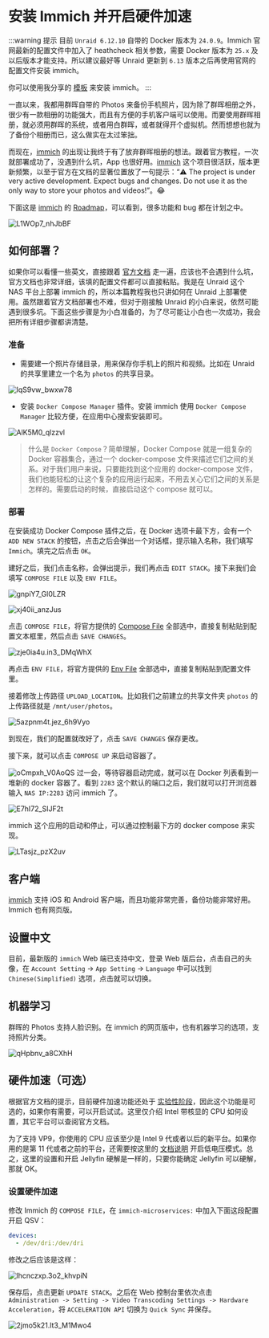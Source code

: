 # 安装 Immich 并开启硬件加速

:::warning 提示
目前 `Unraid 6.12.10` 自带的 Docker 版本为 `24.0.9`。Immich 官网最新的配置文件中加入了 heathcheck 相关参数，需要 Docker 版本为 `25.x` 及以后版本才能支持。所以建议最好等 Unraid 更新到 `6.13` 版本之后再使用官网的配置文件安装 immich。

你可以使用我分享的 [模板](/unraid/unraid_docker_template.md) 来安装 immich。
:::

一直以来，我都用群晖自带的 Photos 来备份手机照片，因为除了群晖相册之外，很少有一款相册的功能强大，而且有方便的手机客户端可以使用。而要使用群晖相册，就必须用群晖的系统，或者用白群晖，或者就得开个虚拟机。然而想想也就为了备份个相册而已，这么做实在太过笨拙。

而现在，[immich](https://immich.app/) 的出现让我终于有了放弃群晖相册的想法。跟着官方教程，一次就部署成功了，没遇到什么坑，App 也很好用。[immich](https://immich.app/) 这个项目很活跃，版本更新频繁，以至于官方在文档的显著位置放了一句提示：“⚠️ The project is under very active development. Expect bugs and changes. Do not use it as the only way to store your photos and videos!”。😂

下面这是 [immich](https://immich.app/) 的 [Roadmap](https://github.com/orgs/immich-app/projects/1/views/1)，可以看到，很多功能和 bug 都在计划之中。

![L1WOp7_nhJbBF](https://img.slarker.me/wiki/L1WOp7_nhJbBF.png)

## 如何部署？

如果你可以看懂一些英文，直接跟着 [官方文档](https://immich.app/docs/install/unraid) 走一遍，应该也不会遇到什么坑，官方文档也非常详细，该填的配置文件都可以直接粘贴。我是在 Unraid 这个 NAS 平台上部署 immich 的，所以本篇教程我也只讲如何在 Unraid 上部署使用。虽然跟着官方文档部署也不难，但对于刚接触 Unraid 的小白来说，依然可能遇到很多坑。下面这些步骤是为小白准备的，为了尽可能让小白也一次成功，我会把所有详细步骤都讲清楚。

### 准备

- 需要建一个照片存储目录，用来保存你手机上的照片和视频。比如在 Unraid 的共享里建立一个名为 `photos` 的共享目录。

![IqS9vw_bwxw78](https://img.slarker.me/wiki/IqS9vw_bwxw78.jpg)

- 安装 `Docker Compose Manager` 插件。安装 immich 使用 `Docker Compose Manager` 比较方便，在应用中心搜索安装即可。

![AlK5M0_qlzzvl](https://img.slarker.me/wiki/AlK5M0_qlzzvl.png)

> 什么是 `Docker Compose`？简单理解，Docker Compose 就是一组复杂的 Docker 容器集合，通过一个 docker-compose 文件来描述它们之间的关系。对于我们用户来说，只要能找到这个应用的 docker-compose 文件，我们也能轻松的让这个复杂的应用运行起来，不用去关心它们之间的关系是怎样的。需要启动的时候，直接启动这个 compose 就可以。

### 部署

在安装成功 Docker Compose 插件之后，在 Docker 选项卡最下方，会有一个 `ADD NEW STACK` 的按钮，点击之后会弹出一个对话框，提示输入名称，我们填写 `Immich`。填完之后点击 `OK`。

建好之后，我们点击名称，会弹出提示，我们再点击 `EDIT STACK`。接下来我们会填写 `COMPOSE FILE` 以及 `ENV FILE`。

![gnpiY7_Gl0LZR](https://img.slarker.me/wiki/gnpiY7_Gl0LZR.png)

![xj40ii_anzJus](https://img.slarker.me/wiki/xj40ii_anzJus.png)

点击 `COMPOSE FILE`，将官方提供的 [Compose File](https://github.com/immich-app/immich/releases/latest/download/docker-compose.yml) 全部选中，直接复制粘贴到配置文本框里，然后点击 `SAVE CHANGES`。

![zje0ia4u.in3_DMqWhX](https://img.slarker.me/wiki/zje0ia4u.in3_DMqWhX.png)

再点击 `ENV FILE`，将官方提供的 [Env File](https://github.com/immich-app/immich/releases/latest/download/example.env) 全部选中，直接复制粘贴到配置文件里。

接着修改上传路径 `UPLOAD_LOCATION`。比如我们之前建立的共享文件夹 `photos` 的上传路径就是 `/mnt/user/photos`。

![5azpnm4t.jez_6h9Vyo](https://img.slarker.me/wiki/5azpnm4t.jez_6h9Vyo.png)

到现在，我们的配置就改好了，点击 `SAVE CHANGES` 保存更改。

接下来，就可以点击 `COMPOSE UP` 来启动容器了。

![oCmpxh_V0AoQS](https://img.slarker.me/wiki/oCmpxh_V0AoQS.png)
过一会，等待容器启动完成，就可以在 Docker 列表看到一堆新的 docker 容器了。看到 `2283` 这个默认的端口之后，我们就可以打开浏览器输入 `NAS IP:2283` 访问 immich 了。

![E7hI72_SIJF2t](https://img.slarker.me/wiki/E7hI72_SIJF2t.png)

immich 这个应用的启动和停止，可以通过控制最下方的 docker compose 来实现。

![LTasjz_pzX2uv](https://img.slarker.me/wiki/LTasjz_pzX2uv.png)

## 客户端

[immich](https://immich.app/) 支持 iOS 和 Android 客户端，而且功能非常完善，备份功能非常好用。Immich 也有网页版。

## 设置中文

目前，最新版的 `immich` Web 端已支持中文，登录 Web 版后台，点击自己的头像，在 `Account Setting` -> `App Setting` -> `Language` 中可以找到 `Chinese(Simplified)` 选项，点击就可以切换。

## 机器学习

群晖的 Photos 支持人脸识别。在 immich 的网页版中，也有机器学习的选项，支持照片分类。

![qHpbnv_a8CXhH](https://img.slarker.me/wiki/qHpbnv_a8CXhH.png)

## 硬件加速（可选）

根据官方文档的提示，目前硬件加速功能还处于 [实验性阶段](https://immich.app/docs/features/hardware-transcoding)，因此这个功能是可选的，如果你有需要，可以开启试试。这里仅介绍 Intel 带核显的 CPU 如何设置，其它平台可以查阅官方文档。

为了支持 VP9，你使用的 CPU 应该至少是 Intel 9 代或者以后的新平台。如果你用的是第 11 代或者之前的平台，还需要按这里的 [文档说明](https://jellyfin.org/docs/general/administration/hardware-acceleration/intel/#configure-and-verify-lp-mode-on-linux) 开启低电压模式。总之，这里的设置和开启 Jellyfin 硬解是一样的，只要你能确定 Jellyfin 可以硬解，那就 OK。

### 设置硬件加速

修改 Immich 的 `COMPOSE FILE`，在 `immich-microservices:` 中加入下面这段配置开启 QSV：

```yml
devices:
  - /dev/dri:/dev/dri
```

修改之后应该是这样：

![lhcnczxp.3o2_khvpiN](https://img.slarker.me/wiki/lhcnczxp.3o2_khvpiN.png)

保存后，点击更新 `UPDATE STACK`。之后在 Web 控制台里依次点击 `Administration -> Setting -> Video Transcoding Settings -> Hardware Acceleration`，将 `ACCELERATION API` 切换为 `Quick Sync` 并保存。

![2jmo5k21.lt3_M1Mwo4](https://img.slarker.me/wiki/2jmo5k21.lt3_M1Mwo4.png)